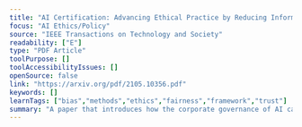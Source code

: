 ```yaml
---
title: "AI Certification: Advancing Ethical Practice by Reducing Information Asymmetries"
focus: "AI Ethics/Policy"
source: "IEEE Transactions on Technology and Society"
readability: ["E"]
type: "PDF Article"
toolPurpose: []
toolAccessibilityIssues: []
openSource: false
link: "https://arxiv.org/pdf/2105.10356.pdf"
keywords: []
learnTags: ["bias","methods","ethics","fairness","framework","trust"]
summary: "A paper that introduces how the corporate governance of AI can be improved.  "
---
```


